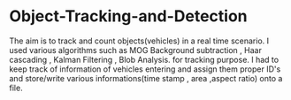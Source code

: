 # Object-Tracking-and-Detection
The aim is to track and count objects(vehicles) in a real time scenario. I used various algorithms such as MOG Background subtraction , Haar cascading , Kalman Filtering , Blob Analysis. for tracking purpose. I had to keep track of information of vehicles entering and assign them proper ID's and store/write various informations(time stamp , area ,aspect ratio) onto a file.
